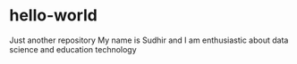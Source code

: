 # hello-world
Just another repository
My name is Sudhir and I am enthusiastic about data science and education technology
